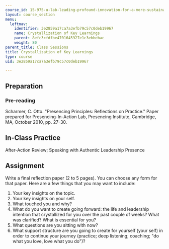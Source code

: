 ```yaml
---
course_id: 15-975-u-lab-leading-profound-innovation-for-a-more-sustainable-world-fall-2010
layout: course_section
menu:
  leftnav:
    identifier: 3e2859a17ca7a3efb79c57c0deb19967
    name: Crystallization of Key Learnings
    parent: 8efc3cfdfbe4701645927e1c3ebbebac
    weight: 80
parent_title: Class Sessions
title: Crystallization of Key Learnings
type: course
uid: 3e2859a17ca7a3efb79c57c0deb19967

---
```


Preparation
-----------

### Pre-reading

Scharmer, C. Otto. "Presencing Principles: Reflections on Practice." Paper prepared for Presencing-In-Action Lab, Presencing Institute, Cambridge, MA, October 2010, pp. 27-30.

In-Class Practice
-----------------

After-Action Review; Speaking with Authentic Leadership Presence

Assignment
----------

Write a final reflection paper (2 to 5 pages). You can choose any form for that paper. Here are a few things that you may want to include:

1.  Your key insights on the topic.
2.  Your key insights on your self.
3.  What touched you and why?
4.  What do you want to create going forward: the life and leadership intention that crystallized for you over the past couple of weeks? What was clarified? What is essential for you?
5.  What questions are you sitting with now?
6.  What support structure are you going to create for yourself (your self) in order to continue your journey (practice; deep listening; coaching; "do what you love, love what you do")?